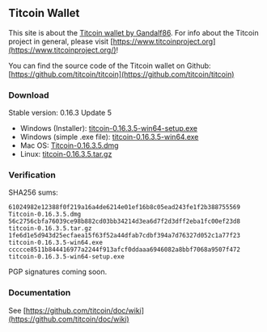 ## Titcoin Wallet

This site is about the [Titcoin wallet by Gandalf86](https://bitcointalk.org/index.php?topic=5018869.0). For info about the Titcoin project in general, please visit [https://www.titcoinproject.org](https://www.titcoinproject.org/)!

You can find the source code of the Titcoin wallet on Github: [https://github.com/titcoin/titcoin](https://github.com/titcoin/titcoin)

### Download

Stable version: 0.16.3 Update 5

* Windows (Installer): [titcoin-0.16.3.5-win64-setup.exe](https://github.com/titcoin/titcoin/releases/download/v0.16.3-titcoin5/titcoin-0.16.3.5-win64-setup.exe)
* Windows (simple .exe file): [titcoin-0.16.3.5-win64.exe](https://github.com/titcoin/titcoin/releases/download/v0.16.3-titcoin5/titcoin-0.16.3.5-win64.exe)
* Mac OS: [Titcoin-0.16.3.5.dmg](https://github.com/titcoin/titcoin/releases/download/v0.16.3-titcoin5/Titcoin-0.16.3.5.dmg)
* Linux: [titcoin-0.16.3.5.tar.gz](https://github.com/titcoin/titcoin/releases/download/v0.16.3-titcoin5/titcoin-0.16.3.5.tar.gz)

### Verification

SHA256 sums:

```
61024982e12388f0f219a16a4de6214e01ef16b8c05ead243fe1f2b388755569  Titcoin-0.16.3.5.dmg
56c2756cbfa76039ce98b882cd03bb34214d3ea6d7f2d3dff2eba1fc00ef23d8  titcoin-0.16.3.5.tar.gz
1fe6d1e5d943d25ecfaea15f63f52a44dfab7cdbf394a7d76327d052c1a77f23  titcoin-0.16.3.5-win64.exe
ccccce8511b844416977a2244f913afcf0ddaaa6946082a8bbf7068a9507f472  titcoin-0.16.3.5-win64-setup.exe
```

PGP signatures coming soon.

### Documentation

See [https://github.com/titcoin/doc/wiki](https://github.com/titcoin/doc/wiki)
